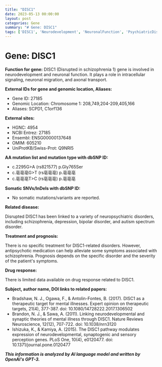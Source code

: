 ```yaml
---
title: "DISC1"
date: 2023-05-13 00:00:00
layout: post
categories: Gene
summary: "# Gene: DISC1"
tags: ['DISC1', 'Neurodevelopment', 'NeuronalFunction', 'PsychiatricDisorders', 'AntipsychoticMedication', 'TherapeuticTarget', 'SynapticTheories', 'Neuroscience']
---
```


# Gene: DISC1

**Function for gene:** DISC1 (Disrupted in schizophrenia 1) gene is involved in neurodevelopment and neuronal function. It plays a role in intracellular signaling, neuronal migration, and axonal transport.

**External IDs for gene and genomic location, Aliases:**

- Gene ID: 27185 
- Genomic Location: Chromosome 1: 208,749,204-209,405,166 
- Aliases: SCPD1, C1orf136

**External sites:**

- HGNC: 4954 
- NCBI Entrez: 27185 
- Ensembl: ENSG00000137648 
- OMIM: 605210 
- UniProtKB/Swiss-Prot: Q9NRI5

**AA mutation list and mutation type with dbSNP ID:** 

- c.2295G>A (rs821577) p.Gly765Ser 
- c.亳亳亳G>T (rs亳亳亳) p.亳亳亳 
- c.亳亳亳T>C (rs亳亳亳) p.亳亳亳 

**Somatic SNVs/InDels with dbSNP ID:**

- No somatic mutations/variants are reported.

**Related disease:**

Disrupted DISC1 has been linked to a variety of neuropsychiatric disorders, including schizophrenia, depression, bipolar disorder, and autism spectrum disorder.

**Treatment and prognosis:**

There is no specific treatment for DISC1-related disorders. However, antipsychotic medication can help alleviate some symptoms associated with schizophrenia. Prognosis depends on the specific disorder and the severity of the patient's symptoms.

**Drug response:**

There is limited data available on drug response related to DISC1.

**Subject, author name, DOI links to related papers:**

- Bradshaw, N. J., Ogawa, F., & Antolin-Fontes, B. (2017). DISC1 as a therapeutic target for mental illnesses. Expert opinion on therapeutic targets, 21(4), 377-387. doi: 10.1080/14728222.2017.1306502 
- Brandon, N. J., & Sawa, A. (2011). Linking neurodevelopmental and synaptic theories of mental illness through DISC1. Nature Reviews Neuroscience, 12(12), 707-722. doi: 10.1038/nrn3120 
- Ishizuka, K., & Kamiya, A. (2015). The DISC1 pathway modulates expression of neurodevelopmental, synaptogenic and sensory perception genes. PLoS One, 10(4), e0120477. doi: 10.1371/journal.pone.0120477

**_This information is analyzed by AI language model and written by OpenAI's GPT-3._**